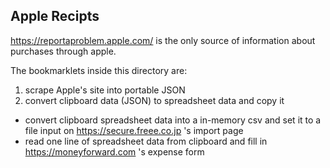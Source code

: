 Apple Recipts
---

https://reportaproblem.apple.com/ is the only source of information about purchases through apple.

The bookmarklets inside this directory are:

1. scrape Apple's site into portable JSON
2. convert clipboard data (JSON) to spreadsheet data and copy it

- convert clipboard spreadsheet data into a in-memory csv and set it to a file input on https://secure.freee.co.jp 's import page
- read one line of spreadsheet data from clipboard and fill in https://moneyforward.com 's expense form
